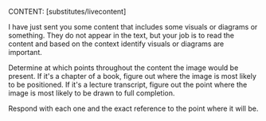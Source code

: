 CONTENT: [substitutes/livecontent]

I have just sent you some content that includes some visuals or diagrams or something. They do not appear in the text, but your job is to read the content and based on the context identify visuals or diagrams are important. 

Determine at which points throughout the content the image would be present. If it's a chapter of a book, figure out where the image is most likely to be positioned. If it's a lecture transcript, figure out the point where the image is most likely to be drawn to full completion.

Respond with each one and the exact reference to the point where it will be.
